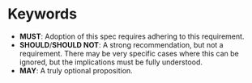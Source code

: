 # Keywords

- **MUST**: Adoption of this spec requires adhering to this requirement.
- **SHOULD**/**SHOULD NOT**: A strong recommendation, but not a requirement.
    There may be very specific cases where this can be ignored, but the
    implications must be fully understood.
- **MAY**: A truly optional proposition.
